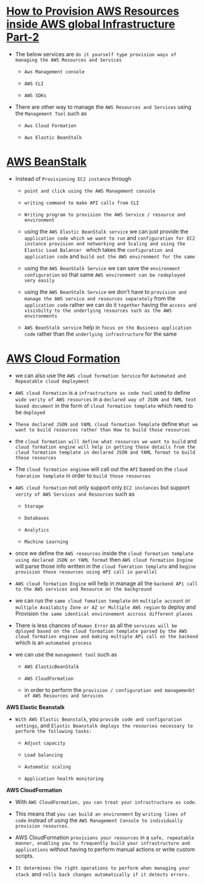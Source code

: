 # <ins> How to Provision AWS Resources inside AWS global Infrastructure Part-2 </ins> #

- The below services are `do it yourself type provision ways of managing the AWS Resources and Services`

    - `Aws Management console`

    - `AWS CLI`

    - `AWS SDKs`

- There are other way to manage the `AWS Resources and Services` using the `Management Tool` such as 

    - `Aws Cloud Formation`

    - `Aws Elastic BeanStalk`

# <ins> AWS BeanStalk </ins> #

- Instead of `Provisioning EC2 instance` through 

    - `point and click using the AWS Management console`

    - `writing command to make API calls from CLI`

    - `Writing program to provision the AWS Service / resource and environment`

    - using the `AWS Elastic BeanStalk service` we can just provide the `  application code which we want to run` and `configuration for EC2 instance provision and networking and Scaling and using the Elastic Load Balancer ` which takes the `configuration and application code` and `build out the AWS environment for the same`

    - using the `AWS BeanStalk Service` we can save the `environment configuration` so that same `AWS environment can be redeployed very easily`

    - using the `AWS BeanStalk Service` we don't have to `provision and manage the AWS service and resources separately` from the `application code` rather we can do it `together` having the `access and visisbilty to the underlying resources such as the AWS environments `

    - `AWS BeanStalk service` help in `focus on the Business application code` rather than the `underlying infrastructure` for the same 

# <ins> AWS Cloud Formation </ins> #

- we can also use the `AWS cloud formation Service` for `Automated and Repeatable cloud deployment`

- `AWS cloud Formation` is a `infrastructure as code tool` used to define `wide verity of AWS resources` in a `declared way of JSON and YAML text based document` in the form of `cloud formation template` which need to be `deployed`

- `These declared JSON and YAML cloud formation Template` define `What we want to build resources rather than How to build those resources`

- the `cloud formation will define what resources we want to build` and `cloud formation engine will help in getting those details from the cloud formation template in declared JSON and YAML format to build those resources`

- The `cloud formation enginee` will call out the `API` based on the `cloud fomration template` in order to `build those resources`

- `AWS cloud formation` not only support only `EC2 instances` but support `verity of AWS Services and Resources` such as 

    - `Storage`

    - `Databases`

    - `Analytics`

    - `Machine Learning`

- once we define the `AWS resources` inside the `cloud formation template using declared JSON or YAML format` then `AWS cloud formation Engine` will parse those info written in the `cloud fomration template` and `begine provision those resources using API call in parallel`

- `AWS cloud formation Engine` will help in manage all the `backend APi call to the AWS services and Resource on the background`

- we can run the `same cloud fomation template` on `multiple account` or `multiple Availabity Zone or AZ or Multiple AWS region` to deploy and Provision `the same identical environement accross different places`

- There is less chances of `Human Error` as all the `services will be dployed based on the cloud formation template parsed by the AWS cloud formation enginee and making multiple APi call on the backend ` which is an `automated process`


- we can use the `management tool` such as 

    - `AWS ElasticBeanStalk`

    - `AWS CloudFormation`

    - in order to perform the `provision / configuration and managemenbt of AWS Resources and Services`


**AWS Elastic Beanstalk**

- `With AWS Elastic Beanstalk`, you `provide code and configuration settings`, and `Elastic Beanstalk deploys the resources necessary to perform the following tasks:`

    - `Adjust capacity`

    - `Load balancing`

    - `Automatic scaling`

    - `Application health monitoring`


**AWS CloudFormation**

- With `AWS CloudFormation, you can treat your infrastructure as code`. 

- This means that `you can build an environment` by `writing lines of code` instead of using the `AWS Management Console to individually provision resources.`

- AWS CloudFormation `provisions your resources` in a `safe, repeatable manner, enabling you to frequently build your infrastructure and applications` without having to perform manual actions or write custom scripts. 

- `It determines the right operations to perform when managing your stack `and `rolls back changes automatically if it detects errors.`

